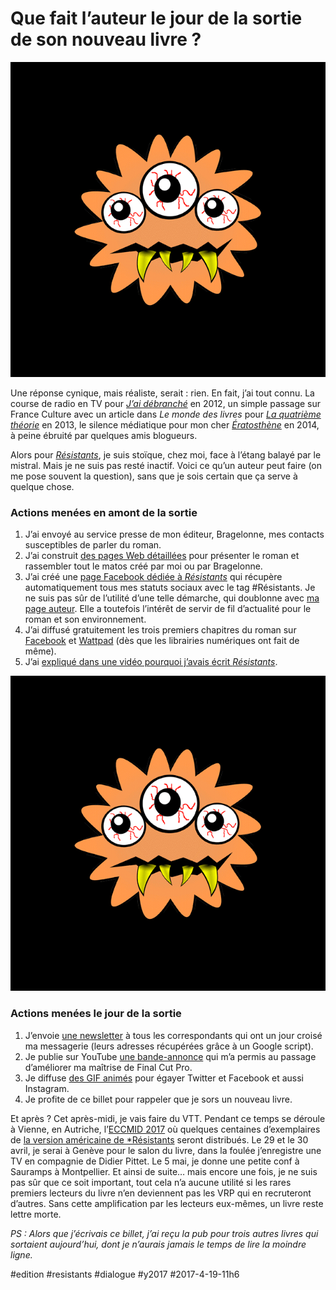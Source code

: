 # Que fait l’auteur le jour de la sortie de son nouveau livre ?

![](_i/resistants_anim1_4.gif)

Une réponse cynique, mais réaliste, serait : rien. En fait, j’ai tout connu. La course de radio en TV pour *[J’ai débranché](../../page/jai-debranche)* en 2012, un simple passage sur France Culture avec un article dans *Le monde des livres* pour *[La quatrième théorie](../../page/la-quatrieme-theorie)* en 2013, le silence médiatique pour mon cher *[Ératosthène](../../page/eratosthene)* en 2014, à peine ébruité par quelques amis blogueurs.

Alors pour *[Résistants](../../page/resistants)*, je suis stoïque, chez moi, face à l’étang balayé par le mistral. Mais je ne suis pas resté inactif. Voici ce qu’un auteur peut faire (on me pose souvent la question), sans que je sois certain que ça serve à quelque chose.

### Actions menées en amont de la sortie

1. J’ai envoyé au service presse de mon éditeur, Bragelonne, mes contacts susceptibles de parler du roman.
2. J’ai construit [des pages Web détaillées](../../page/resistants) pour présenter le roman et rassembler tout le matos créé par moi ou par Bragelonne.
3. J’ai créé une [page Facebook dédiée à *Résistants*](https://www.facebook.com/ResistantsThriller/) qui récupère automatiquement tous mes statuts sociaux avec le tag #Résistants. Je ne suis pas sûr de l’utilité d’une telle démarche, qui doublonne avec [ma page auteur](https://www.facebook.com/ThierryCrouzetAuteur/). Elle a toutefois l’intérêt de servir de fil d’actualité pour le roman et son environnement.
4. J’ai diffusé gratuitement les trois premiers chapitres du roman sur [Facebook](https://www.facebook.com/notes/thierry-crouzet/r%C3%A9sistants-les-trois-premiers-chapitres/10155400528065934) et [Wattpad](https://www.wattpad.com/story/107245871-résistants) (dès que les librairies numériques ont fait de même).
5. J’ai [expliqué dans une vidéo pourquoi j’avais écrit *Résistants*](https://youtu.be/CoRBvf-xbA0).

![](_i/resistants_anim1_4.gif)

### Actions menées le jour de la sortie

1. J’envoie [une newsletter](http://mailchi.mp/260358386bc7/rsistants-mon-thriller-sur-les-antibiotiques) à tous les correspondants qui ont un jour croisé ma messagerie (leurs adresses récupérées grâce à un Google script).
2. Je publie sur YouTube [une bande-annonce](https://youtu.be/T2Pgq7vLLSo) qui m’a permis au passage d’améliorer ma maîtrise de Final Cut Pro.
3. Je diffuse [des GIF animés](../../page/resistants/visuels) pour égayer Twitter et Facebook et aussi Instagram.
4. Je profite de ce billet pour rappeler que je sors un nouveau livre.

Et après ? Cet après-midi, je vais faire du VTT. Pendant ce temps se déroule à Vienne, en Autriche, l’[ECCMID 2017](http://www.eccmid.org/) où quelques centaines d’exemplaires de [la version américaine de *Résistants](../../page/resistants-us) seront distribués. Le 29 et le 30 avril, je serai à Genève pour le salon du livre, dans la foulée j’enregistre une TV en compagnie de Didier Pittet. Le 5 mai, je donne une petite conf à Sauramps à Montpellier. Et ainsi de suite… mais encore une fois, je ne suis pas sûr que ce soit important, tout cela n’a aucune utilité si les rares premiers lecteurs du livre n’en deviennent pas les VRP qui en recruteront d’autres. Sans cette amplification par les lecteurs eux-mêmes, un livre reste lettre morte.

*PS : Alors que j’écrivais ce billet, j’ai reçu la pub pour trois autres livres qui sortaient aujourd’hui, dont je n’aurais jamais le temps de lire la moindre ligne.*

#edition #resistants #dialogue #y2017 #2017-4-19-11h6

